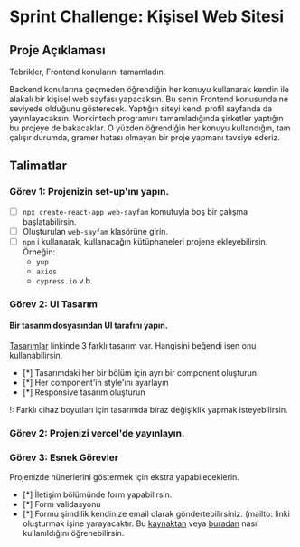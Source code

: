 # Sprint Challenge: Kişisel Web Sitesi

## Proje Açıklaması

Tebrikler, Frontend konularını tamamladın. 

Backend konularına geçmeden öğrendiğin her konuyu kullanarak kendin ile alakalı bir kişisel web sayfası yapacaksın. Bu senin Frontend konusunda ne seviyede olduğunu gösterecek. 
Yaptığın siteyi kendi profil sayfanda da yayınlayacaksın. 
Workintech programını tamamladığında şirketler yaptığın bu projeye de bakacaklar. O yüzden öğrendiğin her konuyu kullandığın, tam çalışır durumda, gramer hatası olmayan bir proje yapmanı tavsiye ederiz.


## Talimatlar

### Görev 1: Projenizin set-up'ını yapın.

- [ ] `npx create-react-app web-sayfam` komutuyla boş bir çalışma başlatabilirsin.
- [ ] Oluşturulan `web-sayfam` klasörüne girin.
- [ ] `npm` i kullanarak, kullanacağın kütüphaneleri projene ekleyebilirsin. Örneğin:
  - `yup`
  - `axios`
  - `cypress.io` v.b.

### Görev 2: UI Tasarım

#### Bir tasarım dosyasından UI tarafını yapın.

[Tasarımlar](https://www.figma.com/file/KlZDcmdseABJe9KHsPJ8lt/s12-design1?node-id=0%3A1) linkinde 3 farklı tasarım var. 
Hangisini beğendi isen onu kullanabilirsin.

- [*] Tasarımdaki her bir bölüm için ayrı bir component oluşturun.
- [*] Her component'in style'ını ayarlayın
- [*] Responsive tasarım oluşturun

!: Farklı cihaz boyutları için tasarımda biraz değişiklik yapmak isteyebilirsin.

### Görev 2: Projenizi vercel'de yayınlayın.

### Görev 3: Esnek Görevler

Projenizde hünerlerini göstermek için ekstra yapabileceklerin.

- [*] İletişim bölümünde form yapabilirsin.
- [*] Form validasyonu 
- [*] Formu şimdilik kendinize email olarak göndertebilirsiniz. (mailto: linki oluşturmak işine yarayacaktır. Bu [kaynaktan](https://www.w3docs.com/snippets/html/how-to-create-mailto-links.html) veya [buradan](https://www.webbilim.com/e-posta-link-mailto-baglanti-linki-nasil-olusturulur) nasıl kullanıldığını öğrenebilirsin. 
